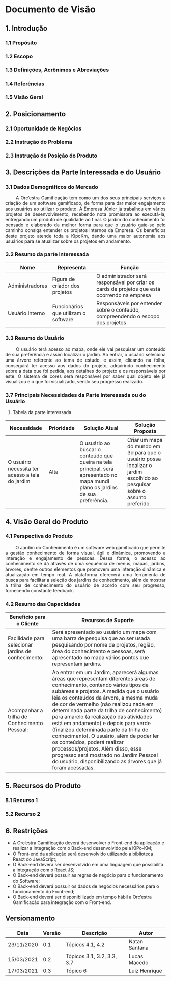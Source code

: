 # Documento de Visão

## 1. Introdução

### 1.1 Propósito

### 1.2 Escopo

### 1.3 Definições, Acrônimos e Abreviações

### 1.4 Referências

### 1.5 Visão Geral

## 2. Posicionamento

### 2.1 Oportunidade de Negócios

### 2.2 Instrução do Problema

### 2.3 Instrução de Posição do Produto

## 3. Descrições da Parte Interessada e do Usuário

### 3.1 Dados Demográficos do Mercado

<p style="text-align: justify;">&emsp;&emsp;
A Orc’estra Gamificação tem como um dos seus principais serviços a criação de um software gamificado, de forma para dar maior engajamento aos usuários ao utilizar o produto. A Empresa Júnior já trabalhou em vários projetos de desenvolvimento, recebendo nota promissora ao executá-la, entregando um produto de qualidade ao final. O jardim do conhecimento foi pensado e elaborado da melhor forma para que o usuário guie-se pelo caminho consiga entender os projetos internos da Empresa. Os benefícios deste projeto atende toda a KipoKm, dando uma maior autonomia aos usuários para se atualizar sobre os projetos em andamento. 
</p>

### 3.2 Resumo da parte interessada

Nome | Representa | Função
---- | ---------- | ------
Administradores | Figura de criador dos projetos  | O administrador será responsável por criar os cards de projetos que está ocorrendo na empresa
Usuário Interno | Funcionários que utilizam o software | Responsáveis por entender sobre o conteúdo, compreendendo o escopo dos projetos 

### 3.3 Resumo do Usuário

<p style="text-align: justify;">&emsp;&emsp;
 O usuário terá acesso ao mapa, onde ele vai pesquisar um conteúdo de sua preferência e assim localizar o jardim. Ao entrar, o usuário seleciona uma árvore referente ao tema de estudo, e assim, clicando na folha, conseguirá ter acesso aos dados do projeto, adquirindo conhecimento sobre a data que foi pedida, aos detalhes do projeto e os responsáveis por este. O sistema de cores será responsável por saber qual objeto ele já visualizou e o que foi visualizado, vendo seu progresso realizado. 
 </p> 	

### 3.7 Principais Necessidades da Parte Interessada ou do Usuário

1. Tabela da parte interessada

Necessidade | Prioridade | Solução Atual | Solução Proposta
----------- | ---------- | ------------- | ----------------
O usuário necessita ter acesso a tela do jardim | Alta | O usuário ao buscar o conteúdo que queira na tela principal, será apresentado no mapa mundi plano os jardins de sua preferência. | Criar um mapa do mundo em 3d para que o usuário possa localizar o jardim escolhido ao pesquisar sobre o assunto preferido.

## 4. Visão Geral do Produto

### 4.1 Perspectiva do Produto

<p style="text-align: justify;"> &emsp;&emsp;
O Jardim do Conhecimento é um software web gamificado que permite a gestão conhecimento de forma visual, ágil e dinâmica, promovendo a interação e engajamento de pessoas. Dessa forma, o acesso ao conhecimento se dá através de uma sequência de menus, mapas, jardins, árvores, dentre outros elementos que promovem uma interação dinâmica e atualização em tempo real. A plataforma oferecerá uma ferramenta de busca para facilitar a seleção dos jardins de conhecimento, além de mostrar a trilha de conhecimento do usuário de acordo com seu progresso, fornecendo constante feedback.
</p>

### 4.2 Resumo das Capacidades

Benefício para o Cliente | Recursos de Suporte
------------------------ | -------------------
Facilidade para selecionar jardins de conhecimento: | Será apresentado ao usuário um mapa com uma barra de pesquisa que ao ser usada pesquisando por nome de projetos, região, área do conhecimento e pessoas, será apresentado no mapa vários pontos que representam jardins.
Acompanhar a trilha de Conhecimento Pessoal: |Ao entrar em um Jardim, aparecerá algumas áreas que representam diferentes áreas de conhecimento, contendo vários tipos de subáreas e projetos. A medida que o usuário leia os conteúdos da árvore, a mesma muda de cor de vermelho (não realizou nada em determinada parte da trilha de conhecimento) para amarelo (a realização das atividades está em andamento) e depois para verde (finalizou determinada parte da trilha de conhecimento). O usuário, além de poder ler os conteúdos, poderá realizar processos/projetos. Além disso, esse progresso será mostrado no Jardim Pessoal do usuário, disponibilizando as árvores que já foram acessadas.
 

## 5. Recursos do Produto

### 5.1 Recurso 1

### 5.2 Recurso 2

## 6. Restrições

* A Orc’estra Gamificação deverá desenvolver o Front-end da aplicação e realizar a integração com o Back-end desenvolvido pela KiPo-KM;
* O Front-end da aplicação será desenvolvido utilizando a biblioteca React do JavaScript;
* O Back-end deverá ser desenvolvido em uma linguagem que possibilita a integração com o React JS;
* O Back-end deverá possuir as regras de negócio para o funcionamento do Software;
* O Back-end deverá possuir os dados de negócios necessários para o funcionamento do Front-end;
* O Back-end deverá ser disponibilizado em tempo hábil a Orc’estra Gamificação para integração com o Front-end.

## Versionamento

Data | Versão | Descrição | Autor
---- | ------ | --------- | -----
23/11/2020 | 0.1 | Tópicos 4.1, 4.2 | Natan Santana
15/03/2021 | 0.2 | Tópicos 3.1, 3.2, 3.3, 3.7 | Lucas Macedo
17/03/2021 | 0.3 | Tópico 6 | Luiz Henrique 
